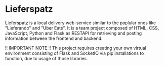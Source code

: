 # Lieferspatz
Lieferspatz is a local delivery web-service similar to the poplular ones like "Lieferando" and "Uber Eats".
It is a team project composed of HTML, CSS, JavaScript, Python and Flask as RESTAPI for retrieving and posting information between the frontend and backend.

!! IMPORTANT NOTE !!
This project requires creating your own virtual environment consisting of Flask and SocketIO via pip installations to function, due to usage of those libraries.
